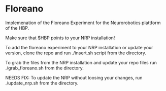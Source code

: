 # Floreano
Implemenation of the Floreano Experiment for the Neurorobotics plattform of the HBP.

Make sure that $HBP points to your NRP installation!

To add the floreano experiment to your NRP installation or update your version, clone the repo and run ./insert.sh script from the directory.

To grab the files from the NRP installation and update your repo files run ./grab_floreano.sh from the directory.

NEEDS FIX: To update the NRP without loosing your changes, run ./update_nrp.sh from the directory.